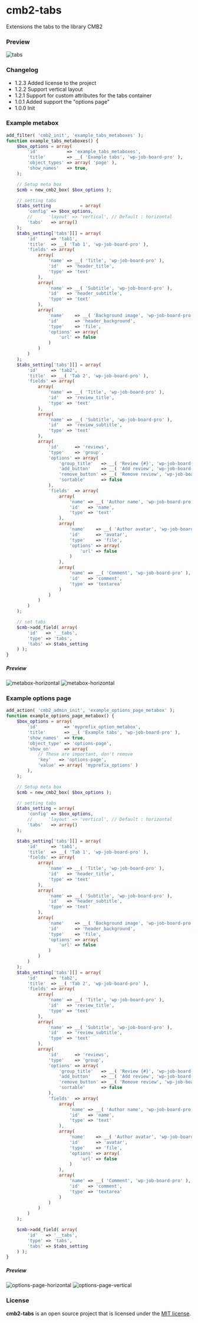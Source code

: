 # cmb2-tabs

Extensions the tabs to the library CMB2

### Preview
![tabs](https://github.com/dThemeStudio/cmb2-tabs/raw/master/screenshots/metabox-horizontal.png)

### Changelog

*   1.2.3 Added license to the project
*   1.2.2 Support vertical layout
*   1.2.1 Support for custom attributes for the tabs container
*   1.0.1 Added support the "options page"
*   1.0.0 Init

### Example metabox

```php
add_filter( 'cmb2_init', 'example_tabs_metaboxes' );
function example_tabs_metaboxes() {
	$box_options = array(
		'id'           => 'example_tabs_metaboxes',
		'title'        => __( 'Example tabs', 'wp-job-board-pro' ),
		'object_types' => array( 'page' ),
		'show_names'   => true,
	);

	// Setup meta box
	$cmb = new_cmb2_box( $box_options );

	// setting tabs
	$tabs_setting           = array(
		'config' => $box_options,
		//		'layout' => 'vertical', // Default : horizontal
		'tabs'   => array()
	);
	$tabs_setting['tabs'][] = array(
		'id'     => 'tab1',
		'title'  => __( 'Tab 1', 'wp-job-board-pro' ),
		'fields' => array(
			array(
				'name' => __( 'Title', 'wp-job-board-pro' ),
				'id'   => 'header_title',
				'type' => 'text'
			),
			array(
				'name' => __( 'Subtitle', 'wp-job-board-pro' ),
				'id'   => 'header_subtitle',
				'type' => 'text'
			),
			array(
				'name'    => __( 'Background image', 'wp-job-board-pro' ),
				'id'      => 'header_background',
				'type'    => 'file',
				'options' => array(
					'url' => false
				)
			)
		)
	);
	$tabs_setting['tabs'][] = array(
		'id'     => 'tab2',
		'title'  => __( 'Tab 2', 'wp-job-board-pro' ),
		'fields' => array(
			array(
				'name' => __( 'Title', 'wp-job-board-pro' ),
				'id'   => 'review_title',
				'type' => 'text'
			),
			array(
				'name' => __( 'Subtitle', 'wp-job-board-pro' ),
				'id'   => 'review_subtitle',
				'type' => 'text'
			),
			array(
				'id'      => 'reviews',
				'type'    => 'group',
				'options' => array(
					'group_title'   => __( 'Review {#}', 'wp-job-board-pro' ),
					'add_button'    => __( 'Add review', 'wp-job-board-pro' ),
					'remove_button' => __( 'Remove review', 'wp-job-board-pro' ),
					'sortable'      => false
				),
				'fields'  => array(
					array(
						'name' => __( 'Author name', 'wp-job-board-pro' ),
						'id'   => 'name',
						'type' => 'text'
					),
					array(
						'name'    => __( 'Author avatar', 'wp-job-board-pro' ),
						'id'      => 'avatar',
						'type'    => 'file',
						'options' => array(
							'url' => false
						)
					),
					array(
						'name' => __( 'Comment', 'wp-job-board-pro' ),
						'id'   => 'comment',
						'type' => 'textarea'
					)
				)
			)
		)
	);

	// set tabs
	$cmb->add_field( array(
		'id'   => '__tabs',
		'type' => 'tabs',
		'tabs' => $tabs_setting
	) );
}
```
##### Preview
![metabox-horizontal](https://github.com/dThemeStudio/cmb2-tabs/raw/master/screenshots/metabox-horizontal.png)
![metabox-horizontal](https://github.com/dThemeStudio/cmb2-tabs/raw/master/screenshots/metabox-vertical.png)

### Example options page
```php
add_action( 'cmb2_admin_init', 'example_options_page_metabox' );
function example_options_page_metabox() {
	$box_options = array(
		'id'          => 'myprefix_option_metabox',
		'title'       => __( 'Example tabs', 'wp-job-board-pro' ),
		'show_names'  => true,
		'object_type' => 'options-page',
		'show_on'     => array(
			// These are important, don't remove
			'key'   => 'options-page',
			'value' => array( 'myprefix_options' )
		),
	);

	// Setup meta box
	$cmb = new_cmb2_box( $box_options );

	// setting tabs
	$tabs_setting = array(
		'config' => $box_options,
		//		'layout' => 'vertical', // Default : horizontal
		'tabs'   => array()
	);

	$tabs_setting['tabs'][] = array(
		'id'     => 'tab1',
		'title'  => __( 'Tab 1', 'wp-job-board-pro' ),
		'fields' => array(
			array(
				'name' => __( 'Title', 'wp-job-board-pro' ),
				'id'   => 'header_title',
				'type' => 'text'
			),
			array(
				'name' => __( 'Subtitle', 'wp-job-board-pro' ),
				'id'   => 'header_subtitle',
				'type' => 'text'
			),
			array(
				'name'    => __( 'Background image', 'wp-job-board-pro' ),
				'id'      => 'header_background',
				'type'    => 'file',
				'options' => array(
					'url' => false
				)
			)
		)
	);
	$tabs_setting['tabs'][] = array(
		'id'     => 'tab2',
		'title'  => __( 'Tab 2', 'wp-job-board-pro' ),
		'fields' => array(
			array(
				'name' => __( 'Title', 'wp-job-board-pro' ),
				'id'   => 'review_title',
				'type' => 'text'
			),
			array(
				'name' => __( 'Subtitle', 'wp-job-board-pro' ),
				'id'   => 'review_subtitle',
				'type' => 'text'
			),
			array(
				'id'      => 'reviews',
				'type'    => 'group',
				'options' => array(
					'group_title'   => __( 'Review {#}', 'wp-job-board-pro' ),
					'add_button'    => __( 'Add review', 'wp-job-board-pro' ),
					'remove_button' => __( 'Remove review', 'wp-job-board-pro' ),
					'sortable'      => false
				),
				'fields'  => array(
					array(
						'name' => __( 'Author name', 'wp-job-board-pro' ),
						'id'   => 'name',
						'type' => 'text'
					),
					array(
						'name'    => __( 'Author avatar', 'wp-job-board-pro' ),
						'id'      => 'avatar',
						'type'    => 'file',
						'options' => array(
							'url' => false
						)
					),
					array(
						'name' => __( 'Comment', 'wp-job-board-pro' ),
						'id'   => 'comment',
						'type' => 'textarea'
					)
				)
			)
		)
	);

	$cmb->add_field( array(
		'id'   => '__tabs',
		'type' => 'tabs',
		'tabs' => $tabs_setting
	) );
}
```

##### Preview
![options-page-horizontal](https://github.com/dThemeStudio/cmb2-tabs/raw/master/screenshots/options-page-horizontal.png)
![options-page-vertical](https://github.com/dThemeStudio/cmb2-tabs/raw/master/screenshots/options-page-vertical.png)

### License
**cmb2-tabs** is an open source project that is licensed under the [MIT license](http://opensource.org/licenses/MIT).